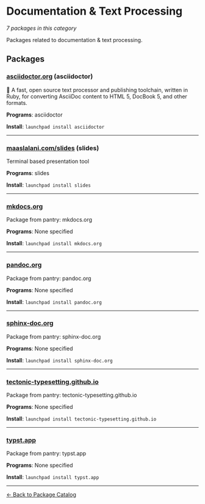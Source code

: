 # Documentation & Text Processing

*7 packages in this category*

Packages related to documentation & text processing.

## Packages

### [asciidoctor.org](../packages/asciidoctor.org/index.md) (asciidoctor)

:gem: A fast, open source text processor and publishing toolchain, written in Ruby, for converting AsciiDoc content to HTML 5, DocBook 5, and other formats.

**Programs**: asciidoctor

**Install**: `launchpad install asciidoctor`

---

### [maaslalani.com/slides](../packages/maaslalani.com/slides/index.md) (slides)

Terminal based presentation tool

**Programs**: slides

**Install**: `launchpad install slides`

---

### [mkdocs.org](../packages/mkdocs.org/index.md)

Package from pantry: mkdocs.org

**Programs**: None specified

**Install**: `launchpad install mkdocs.org`

---

### [pandoc.org](../packages/pandoc.org/index.md)

Package from pantry: pandoc.org

**Programs**: None specified

**Install**: `launchpad install pandoc.org`

---

### [sphinx-doc.org](../packages/sphinx-doc.org/index.md)

Package from pantry: sphinx-doc.org

**Programs**: None specified

**Install**: `launchpad install sphinx-doc.org`

---

### [tectonic-typesetting.github.io](../packages/tectonic-typesetting.github.io/index.md)

Package from pantry: tectonic-typesetting.github.io

**Programs**: None specified

**Install**: `launchpad install tectonic-typesetting.github.io`

---

### [typst.app](../packages/typst.app/index.md)

Package from pantry: typst.app

**Programs**: None specified

**Install**: `launchpad install typst.app`

---

[← Back to Package Catalog](../package-catalog.md)
